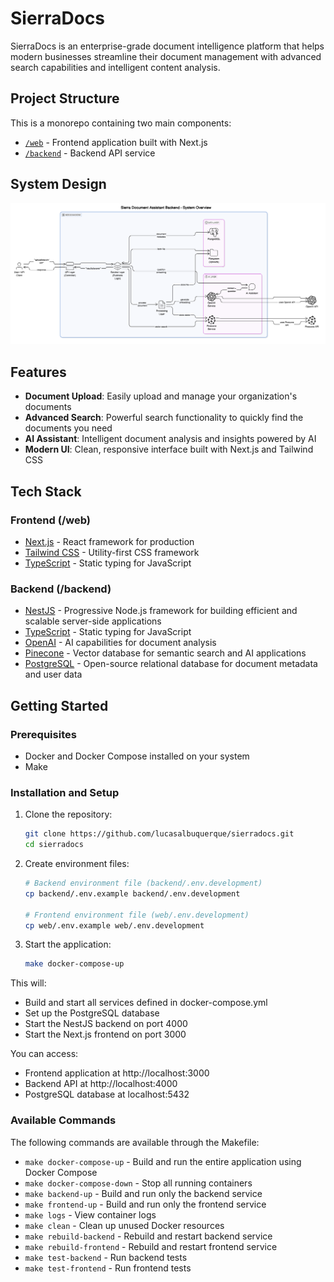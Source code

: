 # SierraDocs

SierraDocs is an enterprise-grade document intelligence platform that helps modern businesses streamline their document management with advanced search capabilities and intelligent content analysis.

## Project Structure

This is a monorepo containing two main components:

- [`/web`](./web/README.md) - Frontend application built with Next.js
- [`/backend`](./backend/README.md) - Backend API service

## System Design

![System Design](diagram/diagram.png)

## Features

- **Document Upload**: Easily upload and manage your organization's documents
- **Advanced Search**: Powerful search functionality to quickly find the documents you need
- **AI Assistant**: Intelligent document analysis and insights powered by AI
- **Modern UI**: Clean, responsive interface built with Next.js and Tailwind CSS

## Tech Stack

### Frontend (/web)

- [Next.js](https://nextjs.org/) - React framework for production
- [Tailwind CSS](https://tailwindcss.com/) - Utility-first CSS framework
- [TypeScript](https://www.typescriptlang.org/) - Static typing for JavaScript

### Backend (/backend)

- [NestJS](https://nestjs.com/) - Progressive Node.js framework for building efficient and scalable server-side applications
- [TypeScript](https://www.typescriptlang.org/) - Static typing for JavaScript
- [OpenAI](https://openai.com/) - AI capabilities for document analysis
- [Pinecone](https://www.pinecone.io/) - Vector database for semantic search and AI applications
- [PostgreSQL](https://www.postgresql.org/) - Open-source relational database for document metadata and user data

## Getting Started

### Prerequisites

- Docker and Docker Compose installed on your system
- Make

### Installation and Setup

1. Clone the repository:

   ```bash
   git clone https://github.com/lucasalbuquerque/sierradocs.git
   cd sierradocs
   ```

2. Create environment files:

   ```bash
   # Backend environment file (backend/.env.development)
   cp backend/.env.example backend/.env.development

   # Frontend environment file (web/.env.development)
   cp web/.env.example web/.env.development
   ```

3. Start the application:
   ```bash
   make docker-compose-up
   ```

This will:

- Build and start all services defined in docker-compose.yml
- Set up the PostgreSQL database
- Start the NestJS backend on port 4000
- Start the Next.js frontend on port 3000

You can access:

- Frontend application at http://localhost:3000
- Backend API at http://localhost:4000
- PostgreSQL database at localhost:5432

### Available Commands

The following commands are available through the Makefile:

- `make docker-compose-up` - Build and run the entire application using Docker Compose
- `make docker-compose-down` - Stop all running containers
- `make backend-up` - Build and run only the backend service
- `make frontend-up` - Build and run only the frontend service
- `make logs` - View container logs
- `make clean` - Clean up unused Docker resources
- `make rebuild-backend` - Rebuild and restart backend service
- `make rebuild-frontend` - Rebuild and restart frontend service
- `make test-backend` - Run backend tests
- `make test-frontend` - Run frontend tests
